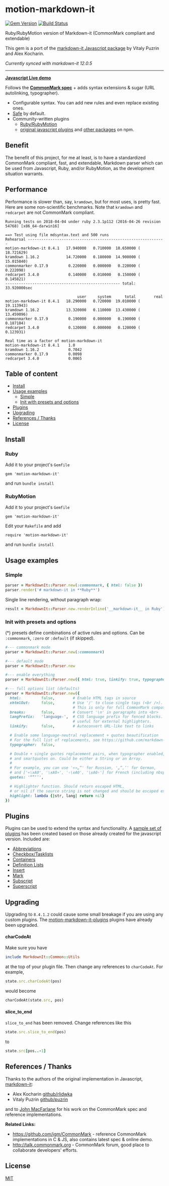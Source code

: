 # motion-markdown-it

[![Gem Version](https://badge.fury.io/rb/motion-markdown-it.svg)](http://badge.fury.io/rb/motion-markdown-it)
[![Build Status](https://github.com/digitalmoksha/motion-markdown-it/actions/workflows/ci.yml/badge.svg)](https://github.com/digitalmoksha/motion-markdown-it/actions/workflows/ci.yml)

Ruby/RubyMotion version of Markdown-it (CommonMark compliant and extendable)

This gem is a port of the [markdown-it Javascript package](https://github.com/markdown-it/markdown-it) by Vitaly Puzrin and Alex Kocharin. 

_Currently synced with markdown-it 12.0.5_

---

__[Javascript Live demo](https://markdown-it.github.io)__

Follows the __[CommonMark spec](http://spec.commonmark.org/)__ + adds syntax extensions & sugar (URL autolinking, typographer).
- Configurable syntax. You can add new rules and even replace existing ones.
- [Safe](https://github.com/markdown-it/markdown-it/tree/master/docs/security.md) by default.
- Community-written plugins
  * [Ruby/RubyMotion](https://github.com/digitalmoksha/motion-markdown-it-plugins)
  * [original javascript plugins](https://www.npmjs.org/browse/keyword/markdown-it-plugin) and [other packages](https://www.npmjs.org/browse/keyword/markdown-it) on npm.

## Benefit

The benefit of this project, for me at least, is to have a standardized CommonMark compliant, fast, and extendable, Markdown parser which can be used from Javascript, Ruby, and/or RubyMotion, as the development situation warrants.

## Performance

Performance is slower than, say, `kramdown`, but for most uses, is pretty fast.  Here are some non-scientific benchmarks.  Note that `kramdown` and `redcarpet` are not CommonMark compliant.

```
Running tests on 2018-04-04 under ruby 2.3.1p112 (2016-04-26 revision 54768) [x86_64-darwin16]

==> Test using file mdsyntax.text and 500 runs
Rehearsal -------------------------------------------------------------
motion-markdown-it 8.4.1   17.940000   0.710000  18.650000 ( 18.721629)
kramdown 1.16.2            14.720000   0.180000  14.900000 ( 15.015840)
commonmarker 0.17.9         0.220000   0.000000   0.220000 (  0.222098)
redcarpet 3.4.0             0.140000   0.010000   0.150000 (  0.145821)
--------------------------------------------------- total: 33.920000sec

                                user     system      total        real
motion-markdown-it 8.4.1   18.290000   0.720000  19.010000 ( 19.113943)
kramdown 1.16.2            13.320000   0.110000  13.430000 ( 13.459096)
commonmarker 0.17.9         0.190000   0.000000   0.190000 (  0.187104)
redcarpet 3.4.0             0.120000   0.000000   0.120000 (  0.123931)

Real time as a factor of motion-markdown-it
motion-markdown-it 8.4.1    1.0
kramdown 1.16.2             0.7042
commonmarker 0.17.9         0.0098
redcarpet 3.4.0             0.0065
````

## Table of content

- [Install](#install)
- [Usage examples](#usage-examples)
  - [Simple](#simple)
  - [Init with presets and options](#init-with-presets-and-options)
- [Plugins](#plugins)
- [Upgrading](#upgrading)
- [References / Thanks](#references--thanks)
- [License](#license)

<!--
- [API](#api)
- [Syntax extensions](#syntax-extensions)
- [Benchmark](#benchmark)
-->

## Install

### Ruby

Add it to your project's `Gemfile`

	gem 'motion-markdown-it'

and run `bundle install`

### RubyMotion

Add it to your project's `Gemfile`

	gem 'motion-markdown-it'

Edit your `Rakefile` and add

	require 'motion-markdown-it'

and run `bundle install`


## Usage examples

### Simple

```ruby
parser = MarkdownIt::Parser.new(:commonmark, { html: false })
parser.render('# markdown-it in **Ruby**')
```

Single line rendering, without paragraph wrap:

```ruby
result = MarkdownIt::Parser.new.renderInline('__markdown-it__ in Ruby')
```

### Init with presets and options

(*) presets define combinations of active rules and options. Can be
`:commonmark`, `:zero` or `:default` (if skipped).

```ruby
#--- commonmark mode
parser = MarkdownIt::Parser.new(:commonmark)

#--- default mode
parser = MarkdownIt::Parser.new

#--- enable everything
parser = MarkdownIt::Parser.new({ html: true, linkify: true, typographer: true })

#--- full options list (defaults)
parser = MarkdownIt::Parser.new({
  html:         false,        # Enable HTML tags in source
  xhtmlOut:     false,        # Use '/' to close single tags (<br />).
                              # This is only for full CommonMark compatibility.
  breaks:       false,        # Convert '\n' in paragraphs into <br>
  langPrefix:   'language-',  # CSS language prefix for fenced blocks. Can be
                              # useful for external highlighters.
  linkify:      false,        # Autoconvert URL-like text to links

  # Enable some language-neutral replacement + quotes beautification
  # For the full list of replacements, see https://github.com/markdown-it/markdown-it/blob/master/lib/rules_core/replacements.js
  typographer:  false,

  # Double + single quotes replacement pairs, when typographer enabled,
  # and smartquotes on. Could be either a String or an Array.
  #
  # For example, you can use '«»„“' for Russian, '„“‚‘' for German,
  # and ['«\xA0', '\xA0»', '‹\xA0', '\xA0›'] for French (including nbsp).
  quotes: '“”‘’',

  # Highlighter function. Should return escaped HTML,
  # or nil if the source string is not changed and should be escaped externally.
  highlight: lambda {|str, lang| return nil}
})
```

## Plugins

Plugins can be used to extend the syntax and functionality.  A [sample set of plugins](https://github.com/digitalmoksha/motion-markdown-it-plugins) has been created based on those already created for the javascript version.  Included are:

* [Abbreviations](https://github.com/digitalmoksha/motion-markdown-it-plugins/tree/master/lib/motion-markdown-it-plugins/abbr)
* [Checkbox/Tasklists](https://github.com/digitalmoksha/motion-markdown-it-plugins/tree/master/lib/motion-markdown-it-plugins/checkbox_replace)
* [Containers](https://github.com/digitalmoksha/motion-markdown-it-plugins/tree/master/lib/motion-markdown-it-plugins/container)
* [Definition Lists](https://github.com/digitalmoksha/motion-markdown-it-plugins/tree/master/lib/motion-markdown-it-plugins/deflist)
* [Insert](https://github.com/digitalmoksha/motion-markdown-it-plugins/tree/master/lib/motion-markdown-it-plugins/ins)
* [Mark](https://github.com/digitalmoksha/motion-markdown-it-plugins/tree/master/lib/motion-markdown-it-plugins/mark)
* [Subscript](https://github.com/digitalmoksha/motion-markdown-it-plugins/tree/master/lib/motion-markdown-it-plugins/sub)
* [Superscript](https://github.com/digitalmoksha/motion-markdown-it-plugins/tree/master/lib/motion-markdown-it-plugins/sup)

<!--
### Plugins load

```js
var md = require('markdown-it')()
            .use(plugin1)
            .use(plugin2, opts, ...)
            .use(plugin3);
```


### Syntax highlighting

Apply syntax highlighting to fenced code blocks with the `highlight` option:

```js
var hljs = require('highlight.js'); // https://highlightjs.org/

// Actual default values
var md = require('markdown-it')({
  highlight: function (str, lang) {
    if (lang && hljs.getLanguage(lang)) {
      try {
        return hljs.highlight(lang, str).value;
      } catch (__) {}
    }

    return ''; // use external default escaping
  }
});
```

Or with full wrapper override (if you need assign class to `<pre>`):

```js
var hljs = require('highlight.js'); // https://highlightjs.org/

// Actual default values
var md = require('markdown-it')({
  highlight: function (str, lang) {
    if (lang && hljs.getLanguage(lang)) {
      try {
        return '<pre class="hljs"><code>' +
               hljs.highlight(lang, str, true).value +
               '</code></pre>';
      } catch (__) {}
    }

    return '<pre class="hljs"><code>' + md.utils.escapeHtml(str) + '</code></pre>';
  }
});
```

### Linkify

`linkify: true` uses [linkify-it](https://github.com/markdown-it/linkify-it). To
configure linkify-it, access the linkify instance through `md.linkify`:

```js
md.linkify.set({ fuzzyEmail: false });  // disables converting email to link
```


## API

__[API documentation](https://markdown-it.github.io/markdown-it/)__

If you are going to write plugins - take a look at
[Development info](https://github.com/markdown-it/markdown-it/tree/master/docs).


## Syntax extensions

Embedded (enabled by default):

- [Tables](https://help.github.com/articles/organizing-information-with-tables/) (GFM)
- [Strikethrough](https://help.github.com/articles/basic-writing-and-formatting-syntax/#styling-text) (GFM)

Via plugins:

- [subscript](https://github.com/markdown-it/markdown-it-sub)
- [superscript](https://github.com/markdown-it/markdown-it-sup)
- [footnote](https://github.com/markdown-it/markdown-it-footnote)
- [definition list](https://github.com/markdown-it/markdown-it-deflist)
- [abbreviation](https://github.com/markdown-it/markdown-it-abbr)
- [emoji](https://github.com/markdown-it/markdown-it-emoji)
- [custom container](https://github.com/markdown-it/markdown-it-container)
- [insert](https://github.com/markdown-it/markdown-it-ins)
- [mark](https://github.com/markdown-it/markdown-it-mark)
- ... and [others](https://www.npmjs.org/browse/keyword/markdown-it-plugin)


### Manage rules

By default all rules are enabled, but can be restricted by options. On plugin
load all its rules are enabled automatically.

```js
// Activate/deactivate rules, with curring
var md = require('markdown-it')()
            .disable([ 'link', 'image' ])
            .enable([ 'link' ])
            .enable('image');

// Enable everything
md = require('markdown-it')({
  html: true,
  linkify: true,
  typographer: true,
});
```

You can find all rules in sources:
[parser_core.js](lib/parser_core.js), [parser_block](lib/parser_block.js),
[parser_inline](lib/parser_inline.js).


## Benchmark

Here is the result of readme parse at MB Pro Retina 2013 (2.4 GHz):

```bash
make benchmark-deps
benchmark/benchmark.js readme

Selected samples: (1 of 28)
 > README

Sample: README.md (7774 bytes)
 > commonmark-reference x 1,222 ops/sec ±0.96% (97 runs sampled)
 > current x 743 ops/sec ±0.84% (97 runs sampled)
 > current-commonmark x 1,568 ops/sec ±0.84% (98 runs sampled)
 > marked x 1,587 ops/sec ±4.31% (93 runs sampled)
```

__Note.__ CommonMark version runs with [simplified link normalizers](https://github.com/markdown-it/markdown-it/blob/master/benchmark/implementations/current-commonmark/index.js)
for more "honest" compare. Difference is ~ 1.5x.

As you can see, `markdown-it` doesn't pay with speed for it's flexibility.
Slowdown of "full" version caused by additional features not available in
other implementations.


-->

## Upgrading

Upgrading to `8.4.1.2` could cause some small breakage if you are using any custom plugins.  The [motion-markdown-it-plugins](https://github.com/digitalmoksha/motion-markdown-it-plugins) plugins have already been upgraded.

#### charCodeAt

Make sure you have

```ruby
include MarkdownIt::Common::Utils
```

at the top of your plugin file.  Then change any references to `charCodeAt`.  For example,

```ruby
state.src.charCodeAt(pos)
```

would become

```ruby
charCodeAt(state.src, pos)
```

#### slice_to_end

`slice_to_end` has been removed.  Change references like this

```ruby
state.src.slice_to_end(pos)
```

to

```ruby
state.src[pos..-1]
```

## References / Thanks

Thanks to the authors of the original implementation in Javascript, [markdown-it](https://github.com/markdown-it/markdown-it):

- Alex Kocharin [github/rlidwka](https://github.com/rlidwka)
- Vitaly Puzrin [github/puzrin](https://github.com/puzrin)

and to [John MacFarlane](https://github.com/jgm) for his work on the
CommonMark spec and reference implementations.

**Related Links:**

- https://github.com/jgm/CommonMark - reference CommonMark implementations in C & JS,
  also contains latest spec & online demo.
- http://talk.commonmark.org - CommonMark forum, good place to collaborate
  developers' efforts.

## License

[MIT](https://github.com/digitalmoksha/motion-markdown-it/blob/master/LICENSE)
